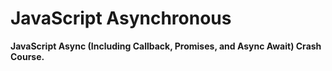 # JavaScript Asynchronous

**JavaScript Async (Including Callback, Promises, and Async Await) Crash Course.**
